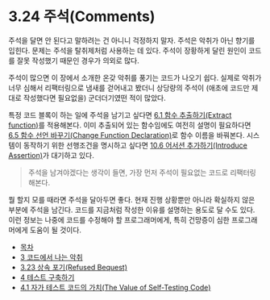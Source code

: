 # 3.24 주석(Comments)
주석을 달면 안 된다고 말하려는 건 아니니 걱정하지 말자. 주석은 악취가 아닌 향기를 입힌다. 문제는 주석을 탈취제처럼 사용하는 데 있다. 주석이 장황하게 달린 원인이 코드를 잘못 작성했기 때문인 경우가 의외로 많다.

주석이 많으면 이 장에서 소개한 온갖 악취를 풍기는 코드가 나오기 쉽다. 실제로 악취가 너무 심해서 리팩터링으로 냄새를 걷어내고 봤더니 상당량의 주석이 (애초에 코드만 제대로 작성했다면 필요없을) 군더더기였떤 적이 많았다.

특정 코드 블록이 하는 일에 주석을 남기고 싶다면 [6.1 함수 추출하기(Extract function)](https://github.com/wonder13662/refactoring-v2/blob/writing/chapter06/6-1.md)를 적용해본다. 이미 추출되어 있는 함수임에도 여전히 설명이 필요하다면 [6.5 함수 선언 바꾸기(Change Function Declaration)](https://github.com/wonder13662/refactoring-v2/blob/writing/chapter06/6-5.md)로 함수 이름을 바꿔본다. 시스템이 동작하기 위한 선행조건을 명시하고 싶다면 [10.6 어서션 추가하기(Introduce Assertion)](https://github.com/wonder13662/refactoring-v2/blob/writing/chapter10/10-6.md)가 대기하고 있다.

> 주석을 남겨야겠다는 생각이 들면, 가장 먼저 주석이 필요없는 코드로 리팩터링해본다.

뭘 할지 모를 때라면 주석을 달아두면 좋다. 현재 진행 상황뿐만 아니라 확실하지 않은 부분에 주석을 남긴다. 코드를 지금처럼 작성한 이유를 설명하는 용도로 달 수도 있다. 이런 정보는 나중에 코드를 수정해야 할 프로그래머에게, 특히 건망증이 심한 프로그래머에게 도움이 될 것이다.

- [목차](https://github.com/wonder13662/refactoring-v2/blob/writing/README.md)
- [3 코드에서 나는 악취](https://github.com/wonder13662/refactoring-v2/blob/writing/chapter03)
- [3.23 상속 포기(Refused Bequest)](https://github.com/wonder13662/refactoring-v2/blob/writing/chapter03/3-23.md)
- [4 테스트 구축하기](https://github.com/wonder13662/refactoring-v2/blob/writing/chapter04)
- [4.1 자가 테스트 코드의 가치(The Value of Self-Testing Code)](https://github.com/wonder13662/refactoring-v2/blob/writing/chapter04/4-1.md)